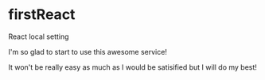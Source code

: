 # firstReact
React local setting

I'm so glad to start to use this awesome service!

It won't be really easy as much as I would be satisified but I will do my best!
